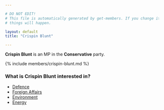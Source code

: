 ```yaml
---

# DO NOT EDIT!
# This file is automatically generated by get-members. If you change it, bad
# things will happen.

layout: default
title: "Crispin Blunt"

---
```


**Crispin Blunt** is an MP in the **Conservative** party.

{% include members/crispin-blunt.md %}

### What is Crispin Blunt interested in?


* [Defence](/interests/defence.html)
* [Foreign Affairs](/interests/foreign-affairs.html)
* [Environment](/interests/environment.html)
* [Energy](/interests/energy.html)
